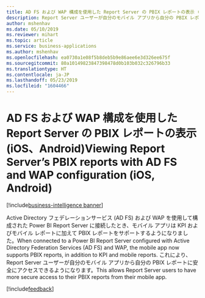 ```yaml
---
title: AD FS および WAP 構成を使用した Report Server の PBIX レポートの表示 (iOS、Android)
description: Report Server ユーザーが自分のモバイル アプリから自分の PBIX レポートに安全にアクセスできるようにします。
author: mshenhav
ms.date: 05/10/2019
ms.reviewer: mihart
ms.topic: article
ms.service: business-applications
ms.author: mshenhav
ms.openlocfilehash: ea0730a1e08f5b8deb5b9e86aee6e3d326ee675f
ms.sourcegitcommit: 80a10149823847398478d0b103b032c326796b33
ms.translationtype: HT
ms.contentlocale: ja-JP
ms.lasthandoff: 05/23/2019
ms.locfileid: "1604466"
---
```

# <a name="viewing-report-servers-pbix-reports-with-ad-fs-and-wap-configuration-ios-android"></a><span data-ttu-id="7f8fb-103">AD FS および WAP 構成を使用した Report Server の PBIX レポートの表示 (iOS、Android)</span><span class="sxs-lookup"><span data-stu-id="7f8fb-103">Viewing Report Server’s PBIX reports with AD FS and WAP configuration (iOS, Android)</span></span>

[!include[business-intelligence banner](../../includes/business-intelligence.md)]

<span data-ttu-id="7f8fb-104">Active Directory フェデレーションサービス (AD FS) および WAP を使用して構成された Power BI Report Server に接続したとき、モバイル アプリは KPI およびモバイル レポートに加えて PBIX レポートをサポートするようになりました。</span><span class="sxs-lookup"><span data-stu-id="7f8fb-104">When connected to a Power BI Report Server configured with Active Directory Federation Services (AD FS) and WAP, the mobile app now supports PBIX reports, in addition to KPI and mobile reports.</span></span> <span data-ttu-id="7f8fb-105">これにより、Report Server ユーザーが自分のモバイル アプリから自分の PBIX レポートに安全にアクセスできるようになります。</span><span class="sxs-lookup"><span data-stu-id="7f8fb-105">This allows Report Server users to have more secure access to their PBIX reports from their mobile app.</span></span>  

[!include[feedback](../includes/mobile-feedback.md)]

